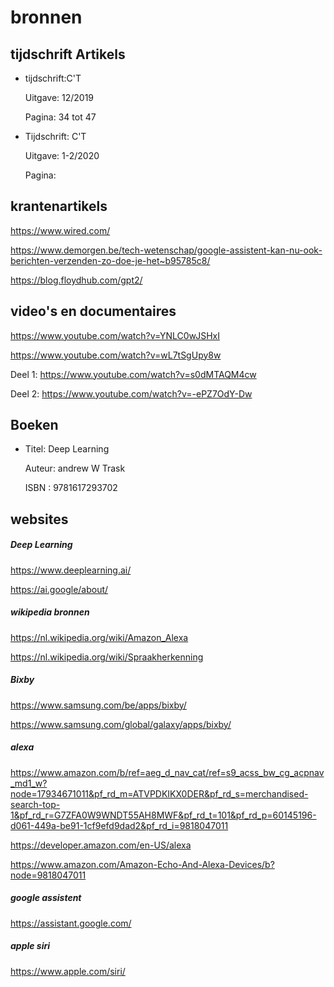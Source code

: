 # bronnen

## tijdschrift Artikels

* tijdschrift:C'T

  Uitgave: 12/2019

  Pagina: 34 tot 47

* Tijdschrift: C'T

  Uitgave: 1-2/2020

  Pagina: 


## krantenartikels

https://www.wired.com/

https://www.demorgen.be/tech-wetenschap/google-assistent-kan-nu-ook-berichten-verzenden-zo-doe-je-het~b95785c8/

https://blog.floydhub.com/gpt2/

## video's en documentaires

https://www.youtube.com/watch?v=YNLC0wJSHxI

https://www.youtube.com/watch?v=wL7tSgUpy8w

Deel 1: https://www.youtube.com/watch?v=s0dMTAQM4cw

Deel 2: https://www.youtube.com/watch?v=-ePZ7OdY-Dw

## Boeken

* Titel: Deep Learning
 
  Auteur: andrew W Trask

  ISBN : 9781617293702

## websites

##### Deep Learning

https://www.deeplearning.ai/

https://ai.google/about/

##### wikipedia bronnen

https://nl.wikipedia.org/wiki/Amazon_Alexa

https://nl.wikipedia.org/wiki/Spraakherkenning


##### Bixby

https://www.samsung.com/be/apps/bixby/

https://www.samsung.com/global/galaxy/apps/bixby/

##### alexa

https://www.amazon.com/b/ref=aeg_d_nav_cat/ref=s9_acss_bw_cg_acpnav_md1_w?node=17934671011&pf_rd_m=ATVPDKIKX0DER&pf_rd_s=merchandised-search-top-1&pf_rd_r=G7ZFA0W9WNDT55AH8MWF&pf_rd_t=101&pf_rd_p=60145196-d061-449a-be91-1cf9efd9dad2&pf_rd_i=9818047011

https://developer.amazon.com/en-US/alexa

https://www.amazon.com/Amazon-Echo-And-Alexa-Devices/b?node=9818047011

##### google assistent

https://assistant.google.com/

##### apple siri

https://www.apple.com/siri/
